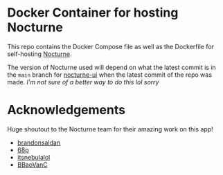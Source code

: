 # Docker Container for hosting Nocturne
This repo contains the Docker Compose file as well as the Dockerfile for self-hosting [Nocturne](github.com/usenocturne/).

The version of Nocturne used will depend on what the latest commit is in the `main` branch for [nocturne-ui](https://github.com/usenocturne/nocturne-ui) when the latest commit of the repo was made. *I'm not sure of a better way to do this lol sorry*

# Acknowledgements
Huge shoutout to the Nocturne team for their amazing work on this app!
- [brandonsaldan](https://github.com/brandonsaldan)
- [68p](https://github.com/68p)
- [itsnebulalol](https://github.com/itsnebulalol)
- [BBaoVanC](https://github.com/bbaovanc)